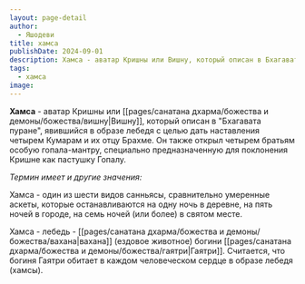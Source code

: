 ```yaml
---
layout: page-detail
author:
  - Яшодеви
title: хамса
publishDate: 2024-09-01
description: Хамса - аватар Кришны или Вишну, который описан в Бхагавата пуране, явившийся в образе лебедя с целью дать наставления четырем Кумарам и их отцу Брахме. Он также открыл четырем братьям особую гопала-мантру, специально предназначенную для поклонения Кришне как пастушку Гопалу;
tags:
  - хамса
image:
---
```

**Хамса** - аватар Кришны или [[pages/санатана дхарма/божества и демоны/божества/вишну|Вишну]], который описан в "Бхагавата пуране", явившийся в образе лебедя с целью дать наставления четырем Кумарам и их отцу Брахме. Он также открыл четырем братьям особую гопала-мантру, специально предназначенную для поклонения Кришне как пастушку Гопалу.

*Термин имеет и другие значения:*

Хамса - один из шести видов санньясы, сравнительно умеренные аскеты, которые останавливаются на одну ночь в деревне, на пять ночей в городе, на семь ночей (или более) в святом месте.

Хамса - лебедь - [[pages/санатана дхарма/божества и демоны/божества/вахана|вахана]] (ездовое животное) богини [[pages/санатана дхарма/божества и демоны/божества/гаятри|Гаятри]]. Считается, что богиня Гаятри обитает в каждом человеческом сердце в образе лебедя (хамсы).

